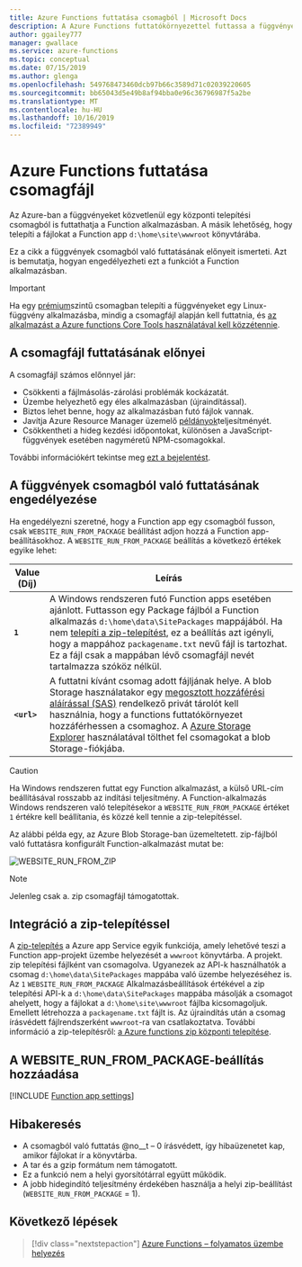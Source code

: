 ```yaml
---
title: Azure Functions futtatása csomagból | Microsoft Docs
description: A Azure Functions futtatókörnyezettel futtassa a függvényeket a Function app-projektfájlok fájljait tartalmazó központi telepítési csomagfájl csatlakoztatásával.
author: ggailey777
manager: gwallace
ms.service: azure-functions
ms.topic: conceptual
ms.date: 07/15/2019
ms.author: glenga
ms.openlocfilehash: 549768473460dcb97b66c3589d71c02039220605
ms.sourcegitcommit: bb65043d5e49b8af94bba0e96c36796987f5a2be
ms.translationtype: MT
ms.contentlocale: hu-HU
ms.lasthandoff: 10/16/2019
ms.locfileid: "72389949"
---
```

# <a name="run-your-azure-functions-from-a-package-file"></a>Azure Functions futtatása csomagfájl

Az Azure-ban a függvényeket közvetlenül egy központi telepítési csomagból is futtathatja a Function alkalmazásban. A másik lehetőség, hogy telepíti a fájlokat a Function app `d:\home\site\wwwroot` könyvtárába.

Ez a cikk a függvények csomagból való futtatásának előnyeit ismerteti. Azt is bemutatja, hogyan engedélyezheti ezt a funkciót a Function alkalmazásban.

> [!IMPORTANT]
> Ha egy [prémium](functions-scale.md#premium-plan)szintű csomagban telepíti a függvényeket egy Linux-függvény alkalmazásba, mindig a csomagfájl alapján kell futtatnia, és [az alkalmazást a Azure functions Core Tools használatával kell közzétennie](functions-run-local.md#project-file-deployment).

## <a name="benefits-of-running-from-a-package-file"></a>A csomagfájl futtatásának előnyei
  
A csomagfájl számos előnnyel jár:

+ Csökkenti a fájlmásolás-zárolási problémák kockázatát.
+ Üzembe helyezhető egy éles alkalmazásban (újraindítással).
+ Biztos lehet benne, hogy az alkalmazásban futó fájlok vannak.
+ Javítja Azure Resource Manager üzemelő [példányok](functions-infrastructure-as-code.md)teljesítményét.
+ Csökkentheti a hideg kezdési időpontokat, különösen a JavaScript-függvények esetében nagyméretű NPM-csomagokkal.

További információkért tekintse meg [ezt a bejelentést](https://github.com/Azure/app-service-announcements/issues/84).

## <a name="enabling-functions-to-run-from-a-package"></a>A függvények csomagból való futtatásának engedélyezése

Ha engedélyezni szeretné, hogy a Function app egy csomagból fusson, csak `WEBSITE_RUN_FROM_PACKAGE` beállítást adjon hozzá a Function app-beállításokhoz. A `WEBSITE_RUN_FROM_PACKAGE` beállítás a következő értékek egyike lehet:

| Value (Díj)  | Leírás  |
|---------|---------|
| **`1`**  | A Windows rendszeren futó Function apps esetében ajánlott. Futtasson egy Package fájlból a Function alkalmazás `d:\home\data\SitePackages` mappájából. Ha nem [telepíti a zip-telepítést](#integration-with-zip-deployment), ez a beállítás azt igényli, hogy a mappához `packagename.txt` nevű fájl is tartozhat. Ez a fájl csak a mappában lévő csomagfájl nevét tartalmazza szóköz nélkül. |
|**`<url>`**  | A futtatni kívánt csomag adott fájljának helye. A blob Storage használatakor egy [megosztott hozzáférési aláírással (SAS)](../vs-azure-tools-storage-manage-with-storage-explorer.md#generate-a-sas-in-storage-explorer) rendelkező privát tárolót kell használnia, hogy a functions futtatókörnyezet hozzáférhessen a csomaghoz. A [Azure Storage Explorer](../vs-azure-tools-storage-manage-with-storage-explorer.md) használatával tölthet fel csomagokat a blob Storage-fiókjába.         |

> [!CAUTION]
> Ha Windows rendszeren futtat egy Function alkalmazást, a külső URL-cím beállításával rosszabb az indítási teljesítmény. A Function-alkalmazás Windows rendszeren való telepítésekor a `WEBSITE_RUN_FROM_PACKAGE` értéket `1` értékre kell beállítania, és közzé kell tennie a zip-telepítéssel.

Az alábbi példa egy, az Azure Blob Storage-ban üzemeltetett. zip-fájlból való futtatásra konfigurált Function-alkalmazást mutat be:

![WEBSITE_RUN_FROM_ZIP](./media/run-functions-from-deployment-package/run-from-zip-app-setting-portal.png)

> [!NOTE]
> Jelenleg csak a. zip csomagfájl támogatottak.

## <a name="integration-with-zip-deployment"></a>Integráció a zip-telepítéssel

A [zip-telepítés][Zip deployment for Azure Functions] a Azure app Service egyik funkciója, amely lehetővé teszi a Function app-projekt üzembe helyezését a `wwwroot` könyvtárba. A projekt. zip telepítési fájlként van csomagolva. Ugyanezek az API-k használhatók a csomag `d:\home\data\SitePackages` mappába való üzembe helyezéséhez is. Az `1` `WEBSITE_RUN_FROM_PACKAGE` Alkalmazásbeállítások értékével a zip telepítési API-k a `d:\home\data\SitePackages` mappába másolják a csomagot ahelyett, hogy a fájlokat a `d:\home\site\wwwroot` fájlba kicsomagoljuk. Emellett létrehozza a `packagename.txt` fájlt is. Az újraindítás után a csomag írásvédett fájlrendszerként `wwwroot`-ra van csatlakoztatva. További információ a zip-telepítésről: [a Azure functions zip központi telepítése](deployment-zip-push.md).

## <a name="adding-the-website_run_from_package-setting"></a>A WEBSITE_RUN_FROM_PACKAGE-beállítás hozzáadása

[!INCLUDE [Function app settings](../../includes/functions-app-settings.md)]

## <a name="troubleshooting"></a>Hibakeresés

- A csomagból való futtatás @no__t – 0 írásvédett, így hibaüzenetet kap, amikor fájlokat ír a könyvtárba.
- A tar és a gzip formátum nem támogatott.
- Ez a funkció nem a helyi gyorsítótárral együtt működik.
- A jobb hidegindító teljesítmény érdekében használja a helyi zip-beállítást (`WEBSITE_RUN_FROM_PACKAGE` = 1).

## <a name="next-steps"></a>Következő lépések

> [!div class="nextstepaction"]
> [Azure Functions – folyamatos üzembe helyezés](functions-continuous-deployment.md)

[Zip deployment for Azure Functions]: deployment-zip-push.md
